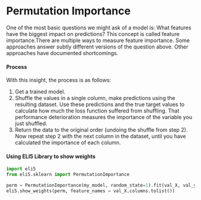 # Permutation Importance
One of the most basic questions we might ask of a model is: What features have the biggest impact on predictions?
This concept is called feature importance.There are multiple ways to measure feature importance. Some approaches 
answer subtly different versions of the question above. Other approaches have documented shortcomings.

#### Process
With this insight, the process is as follows:

1. Get a trained model.
2. Shuffle the values in a single column, make predictions using the resulting dataset. Use these predictions and the true target values to calculate how much the loss function suffered from shuffling. That performance deterioration measures the importance of the variable you just shuffled.
3. Return the data to the original order (undoing the shuffle from step 2). Now repeat step 2 with the next column in the dataset, until you have calculated the importance of each column.

#### Using ELI5 Library to show weights
```python
import eli5
from eli5.sklearn import PermutationImportance

perm = PermutationImportance(my_model, random_state=1).fit(val_X, val_y)
eli5.show_weights(perm, feature_names = val_X.columns.tolist())
```
